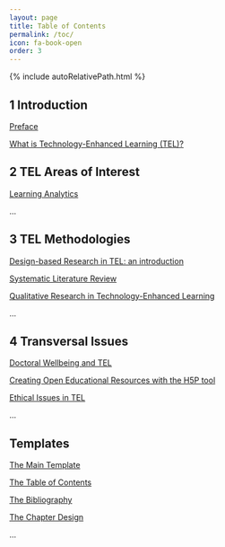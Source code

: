 ```yaml
---
layout: page
title: Table of Contents
permalink: /toc/
icon: fa-book-open
order: 3
---
```


{% include autoRelativePath.html %}

## 1 Introduction

[Preface](/detel-book/chapter/introduction/preface/)

[What is Technology-Enhanced Learning (TEL)?](/detel-book/chapter/introduction/intro-to-TEL/)

## 2 TEL Areas of Interest

[Learning Analytics](/detel-book/chapter/aois/learning-analytics/)

...

## 3 TEL Methodologies

[Design-based Research in TEL&#58; an introduction](/detel-book/chapter/methodologies/design-based-research/)

[Systematic Literature Review](/detel-book/chapter/methodologies/systematic-literature-review/)

[Qualitative Research in Technology-Enhanced Learning](/detel-book/chapter/methodologies/qualitative-research-in-tel/)

...

## 4 Transversal Issues

[Doctoral Wellbeing and TEL](/detel-book/chapter/transversal/wellbeing/)

[Creating Open Educational Resources with the H5P tool](/detel-book/chapter/transversal/creating-oer-with-the-H5P-tool/)

[Ethical Issues in TEL](/detel-book/chapter/transversal/ethics/) 

...

## Templates

[The Main Template](/detel-book/chapter/templates/main-template/)

[The Table of Contents](/detel-book/chapter/templates/main-template/#tableOfContents)

[The Bibliography](/detel-book/chapter/templates/main-template/#bibliography)

[The Chapter Design](/detel-book/chapter/templates/main-template/#chapterDesign)

...
